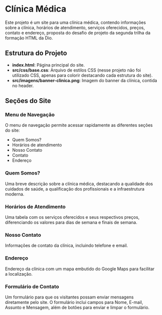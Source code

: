 # Clínica Médica

Este projeto é um site para uma clínica médica, contendo informações sobre a clínica, horários de atendimento, serviços oferecidos, preços, contato e endereço, proposta do desafio de projeto da segunda trilha da formação HTML da Dio.

## Estrutura do Projeto

- **index.html**: Página principal do site.
- **src/css/base.css**: Arquivo de estilos CSS (nesse projeto não foi utilizado CSS, apenas para colorir destacando cada estrutura do site).
- **src/imagens/banner-clinica.png**: Imagem do banner da clínica, contida no header.

## Seções do Site

### Menu de Navegação

O menu de navegação permite acessar rapidamente as diferentes seções do site:

- Quem Somos?
- Horários de atendimento
- Nosso Contato
- Contato
- Endereço

### Quem Somos?

Uma breve descrição sobre a clínica médica, destacando a qualidade dos cuidados de saúde, a qualificação dos profissionais e a infraestrutura moderna.

### Horários de Atendimento

Uma tabela com os serviços oferecidos e seus respectivos preços, diferenciando os valores para dias de semana e finais de semana.

### Nosso Contato

Informações de contato da clínica, incluindo telefone e email.

### Endereço

Endereço da clínica com um mapa embutido do Google Maps para facilitar a localização.

### Formulário de Contato

Um formulário para que os visitantes possam enviar mensagens diretamente pelo site. O formulário inclui campos para Nome, E-mail, Assunto e Mensagem, além de botões para enviar e limpar o formulário.
